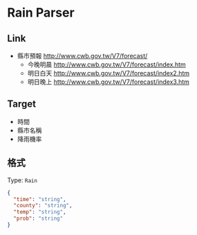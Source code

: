 # Rain Parser

## Link

- 縣市預報 http://www.cwb.gov.tw/V7/forecast/
    - 今晚明晨 http://www.cwb.gov.tw/V7/forecast/index.htm
    - 明日白天 http://www.cwb.gov.tw/V7/forecast/index2.htm
    - 明日晚上 http://www.cwb.gov.tw/V7/forecast/index3.htm

## Target

- 時間
- 縣市名稱
- 降雨機率

## 格式

Type: `Rain`
```json
{
  "time": "string",
  "county": "string",
  "temp": "string",
  "prob": "string"
}
```

